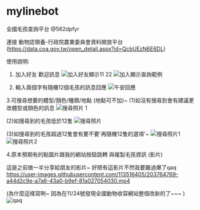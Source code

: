 # mylinebot
全國毛孩查詢平台 @562dpfyr

連接 動物認領養-行政院農業委員會資料開放平台
(https://data.coa.gov.tw/open_detail.aspx?id=QcbUEzN6E6DL)

使用說明:
1. 加入好友 歡迎訊息
![加入好友顯示11 22](https://user-images.githubusercontent.com/113516405/203764013-feb44b4c-0691-4053-8abc-94f921377afc.jpg)
![加入顯示查詢範例](https://user-images.githubusercontent.com/113516405/203764078-a4ca7d15-6e9e-4017-acdd-371cab8c7772.jpg)

2. 輸入兩個字有隨機12個毛孩的訊息回應
![午安回應](https://user-images.githubusercontent.com/113516405/203764222-b4ffb030-ee7f-4986-8bd6-bd6a46b24304.jpg)

3.可搜尋想要的體型/顏色/種類/地點 (地點可不加)~
(1)如沒有搜尋到會有建議更改體型或顏色的訊息
![搜尋照片 1](https://user-images.githubusercontent.com/113516405/203766890-4561b718-c7f5-40d9-8209-688e761cc629.jpg)

(2)如搜尋到的毛孩低於12隻
![搜尋照片](https://user-images.githubusercontent.com/113516405/203766531-1cbea24f-8984-4622-92d7-c3529d6c1ae4.jpg)

(3)如搜尋到的毛孩超過12隻會有要不要'再隨機12隻的選項'~
![搜尋照片1](https://user-images.githubusercontent.com/113516405/203765995-936a0d29-7c82-4303-b457-22a343a650af.jpg)
![搜尋照片2](https://user-images.githubusercontent.com/113516405/203766005-23aabdfd-a012-4c52-9c31-98bdba4c5471.jpg)



4.原本預期有的點圖片跟我的網站按鈕跳轉 與複製毛孩資訊 (影片)

這是之前做一半分享給朋友的影片~
好險有這影片不然我要難過爆了qaq
https://user-images.githubusercontent.com/113516405/203764769-a44d2c9e-a7a6-43a0-b9ef-81a027054030.mp4

(為什麼這樣寫咧~ 因為在11/24號發現全國動物收容網站整個改新的了~~~  )
![qaq](https://user-images.githubusercontent.com/113516405/203764663-63470bad-36d7-42e8-bed2-668f7d06366b.jpg)



